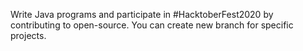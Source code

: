 Write Java programs and participate in #HacktoberFest2020 by contributing to open-source. 
You can create new branch for specific projects. 
